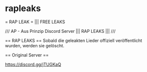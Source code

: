 # rapleaks
= RAP LEAK = ||| FREE LEAKS


/// AP - Aus Prinzip Discord Server ||| RAP LEAKS ||| ///




== RAP LEAKS ==
Sobald die geleakten Lieder offiziell veröffentlicht wurden, werden sie gelöscht.



== Original Server ==

https://discord.gg/jTUGKaQ
